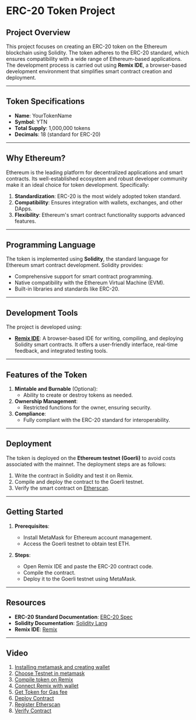 # ERC-20 Token Project

## Project Overview
This project focuses on creating an ERC-20 token on the Ethereum blockchain using Solidity. The token adheres to the ERC-20 standard, which ensures compatibility with a wide range of Ethereum-based applications. The development process is carried out using **Remix IDE**, a browser-based development environment that simplifies smart contract creation and deployment.

---

## Token Specifications
- **Name**: YourTokenName
- **Symbol**: YTN
- **Total Supply**: 1,000,000 tokens
- **Decimals**: 18 (standard for ERC-20)

---

## Why Ethereum?
Ethereum is the leading platform for decentralized applications and smart contracts. Its well-established ecosystem and robust developer community make it an ideal choice for token development. Specifically:
1. **Standardization**: ERC-20 is the most widely adopted token standard.
2. **Compatibility**: Ensures integration with wallets, exchanges, and other DApps.
3. **Flexibility**: Ethereum's smart contract functionality supports advanced features.

---

## Programming Language
The token is implemented using **Solidity**, the standard language for Ethereum smart contract development. Solidity provides:
- Comprehensive support for smart contract programming.
- Native compatibility with the Ethereum Virtual Machine (EVM).
- Built-in libraries and standards like ERC-20.

---

## Development Tools
The project is developed using:
- **[Remix IDE](https://remix.ethereum.org/)**: A browser-based IDE for writing, compiling, and deploying Solidity smart contracts. It offers a user-friendly interface, real-time feedback, and integrated testing tools.

---

## Features of the Token
1. **Mintable and Burnable** (Optional):
   - Ability to create or destroy tokens as needed.
2. **Ownership Management**:
   - Restricted functions for the owner, ensuring security.
3. **Compliance**:
   - Fully compliant with the ERC-20 standard for interoperability.

---

## Deployment
The token is deployed on the **Ethereum testnet (Goerli)** to avoid costs associated with the mainnet. The deployment steps are as follows:
1. Write the contract in Solidity and test it on Remix.
2. Compile and deploy the contract to the Goerli testnet.
3. Verify the smart contract on [Etherscan](https://goerli.etherscan.io/).

---

## Getting Started
1. **Prerequisites**:
   - Install MetaMask for Ethereum account management.
   - Access the Goerli testnet to obtain test ETH.

2. **Steps**:
   - Open Remix IDE and paste the ERC-20 contract code.
   - Compile the contract.
   - Deploy it to the Goerli testnet using MetaMask.

---

## Resources
- **ERC-20 Standard Documentation**: [ERC-20 Spec](https://ethereum.org/en/developers/docs/standards/tokens/erc-20/)
- **Solidity Documentation**: [Solidity Lang](https://soliditylang.org/)
- **Remix IDE**: [Remix](https://remix.ethereum.org/)

---

## Video
1. [Installing metamask and creating wallet](https://youtu.be/CV3nCcqctPo)
2. [Choose Testnet in metamask](https://youtu.be/kgtdh-K0aMc)
3. [Compile token on Remix](https://youtu.be/ezlvPnSbmlI)
4. [Connect Remix with wallet](https://youtu.be/KbsFgpcILuw)
5. [Get Token for Gas fee](https://youtu.be/hfF-7_96oCw)
6. [Deploy Contract](https://youtu.be/VATCpPHfI6E)
8. [Register Etherscan](https://youtu.be/7oEPm3b59IQ)
9. [Verify Contract](https://youtu.be/kVicAyvB_H8)